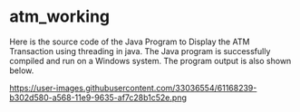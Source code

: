 # atm_working

Here is the source code of the Java Program to Display the ATM Transaction using threading in java. The Java program is successfully compiled and run on a Windows system. The program output is also shown below.

https://user-images.githubusercontent.com/33036554/61168239-b302d580-a568-11e9-9635-af7c28b1c52e.png
